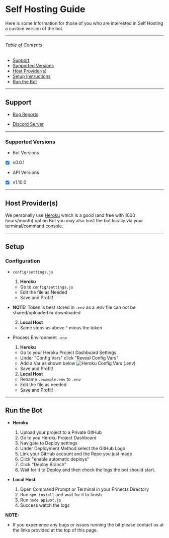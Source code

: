 # Self Hosting Guide
Here is some Information for those of you 
who are interested in Self Hosting a custom version of the bot.

---

###### Table of Contents  
* [Support](#support)
* [Supported Versions](#supported-versions)
* [Host Provider(s)](#host-probider(s))
* [Setup Instructions](#setup)
* [Run the Bot](#run-the-bot)


---

<a name="support"/>

## Support
* [Bug Reports](https://github.com/ParadiseBotList/ParadiseAPI-Bot/issues)

* [Discord Server](https://paradisebots.net/discord)

---

<a name="supported-versions"/>

### Supported Versions

* Bot Versions
- [x] v0.0.1

* API Versions
- [x] v1.10.0


---

<a name="host-provider(s)"/>

## Host Provider(s)
We personally use [Heroku](https://heroku.com/) which is a good (and free with 1000 hours/month) option
But you may also host the bot locally via your terminal/command console.

---

<a name="setup-instructions"/>

## Setup 

### Configuration
* `config/settings.js`
  1. __**Heroku**__
    * Go to `config/settings.js`
    * Edit the file as Needed
    * Save and Profit!
 
* **NOTE:** Token is best stored in `.env` as a .env file can not be shared/uploaded or downloaded

  2. __**Local Host**__
    * Same steps as above ^ minus the token

* Process Environment `.env`
  1. __**Heroku**__
    * Go to your Heroku Project Dashboard Settings
    * Under "Config Vars" click "Reveal Config Vars"
    * Add a Var as shown below
      ![Heroku Config Vars (.env)](https://media.discordapp.net/attachments/734686866690932767/788875658058793051/image0.png)
    * Save and Profit!

  2. __**Local Host**__
    * Rename `.example.env` to `.env`
    * Edit the file as needed
    * Save and Profit!

---

<a name="run-the-bot"/>

## Run the Bot
  * __**Heroku**__
    1. Upload your project to a Private GitHub
    2. Go to you Heroku Project Dashboard
    3. Navigate to Deploy settings
    4. Under Deployment Method select the GitHub Logo
    5. Link your GitHub account and the Repo you just made
    6. Click "enable automatic deploys"
    7. Click "Deploy Branch"
    8. Wait for it to Deploy and then check the logs the bot should start.

  * __**Local Host**__
    1. Open Command Prompt or Terminal in your Prinects Directory
    2. Run `npm install` and wait for it to finish
    3. Run `node apiBot.js`
    4. Success watch the logs

__**NOTE:**__
* If you experience any bugs or issues running the bit please contact us at the links provided at the top of this page.
